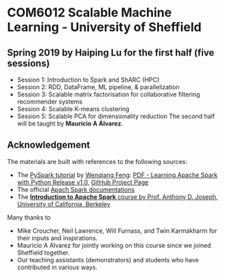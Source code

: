 # COM6012 Scalable Machine Learning - University of Sheffield
## Spring 2019 by Haiping Lu for the first half (five sessions)
* Session 1: Introduction to Spark and ShARC (HPC)
* Session 2: RDD, DataFrame, ML pipeline, & parallelization
* Session 3: Scalable matrix factorisation for collaborative filtering recommender systems
* Session 4: Scalable K-means clustering
* Session 5: Scalable PCA for dimensionality reduction
The second half will be taught by **Mauricio A Álvarez**.

## Acknowledgement
The materials are built with references to the following sources:
* The [PySpark tutorial](https://runawayhorse001.github.io/LearningApacheSpark/) by [Wenqiang Feng](http://web.utk.edu/~wfeng1/): [PDF - Learning Apache Spark with Python Release v1.0](https://runawayhorse001.github.io/LearningApacheSpark/pyspark.pdf), [GitHub Project Page](https://github.com/runawayhorse001/LearningApacheSpark)
* The official [Apach Spark documentations](https://spark.apache.org/)
* The [**Introduction to Apache Spark** course by Prof. Anthony D. Joseph, University of California, Berkeley](https://www.edx.org/course/introduction-apache-spark-uc-berkeleyx-cs105x)

Many thanks to 
* Mike Croucher, Neil Lawrence, Will Furnass, and Twin Karmakharm for their inputs and inspirations.
* Mauricio A Álvarez for jointly working on this course since we joined Sheffield together.
* Our teaching assistants (demonstrators) and students who have contributed in various ways.

